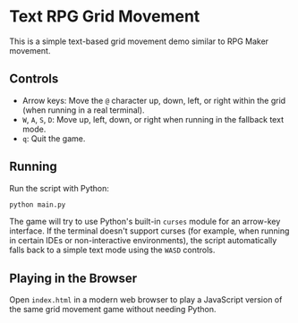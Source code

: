 # Text RPG Grid Movement

This is a simple text-based grid movement demo similar to RPG Maker movement.

## Controls

- Arrow keys: Move the `@` character up, down, left, or right within the grid (when running in a real terminal).
- `W`, `A`, `S`, `D`: Move up, left, down, or right when running in the fallback text mode.
- `q`: Quit the game.

## Running

Run the script with Python:

```bash
python main.py
```

The game will try to use Python's built-in `curses` module for an arrow-key interface. If the terminal doesn't support curses (for example, when running in certain IDEs or non-interactive environments), the script automatically falls back to a simple text mode using the `WASD` controls.

## Playing in the Browser

Open `index.html` in a modern web browser to play a JavaScript version of the same grid movement game without needing Python.
